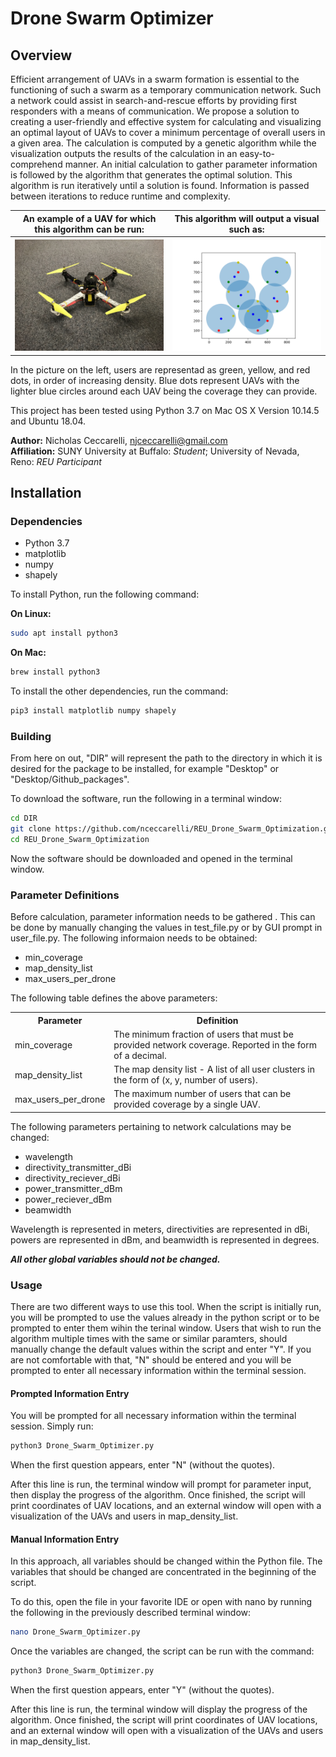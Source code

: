 <h1>Drone Swarm Optimizer </h1>

<h2>Overview</h2>

Efficient arrangement of UAVs in a swarm formation is essential to the functioning of such a swarm as a temporary communication network. Such a network could assist in search-and-rescue efforts by providing first responders with a means of communication. We propose a solution to creating a user-friendly and effective system for calculating and visualizing an optimal layout of UAVs to cover a minimum percentage of overall users in a given area. The calculation is computed by a genetic algorithm while the visualization outputs the results of the calculation in an easy-to-comprehend manner. An initial calculation to gather parameter information is followed by the algorithm that generates the optimal solution. This algorithm is run iteratively until a solution is found. Information is passed between iterations to reduce runtime and complexity.

<table style="width:100%;">
    <tr>
        <th>An example of a UAV for which this algorithm can be run:</th>
        <th>This algorithm will output a visual such as:</th>
    </tr>
    <tr>
        <th><img src="picture_data/drone_from_side.jpg" alt="Example UAV" width="500"/></th>
        <th><img src="picture_data/ex_soln.png" alt="Example Solution" width="500◊"/></th>
    </tr>
</table>

In the picture on the left, users are representad as green, yellow, and red dots, in order of increasing density. Blue dots represent UAVs with the lighter blue circles around each UAV being the coverage they can provide. 

This project has been tested using Python 3.7 on Mac OS X Version 10.14.5 and Ubuntu 18.04.

<b>Author:</b> Nicholas Ceccarelli, njceccarelli@gmail.com  
<b>Affiliation:</b> SUNY University at Buffalo: *Student*; University of Nevada, Reno: *REU Participant*

<h2>Installation</h2>

<h3>Dependencies</h3>

<ul>
    <li>Python 3.7</li>
    <li>matplotlib</li>
    <li>numpy</li>
    <li>shapely</li>
</ul>

To install Python, run the following command:

<b>On Linux:</b>

```bash
sudo apt install python3
```

<b>On Mac:</b>

```bash
brew install python3
```

To install the other dependencies, run the command:

```bash
pip3 install matplotlib numpy shapely
```

<h3>Building</h3>

From here on out, "DIR" will represent the path to the directory in which it is desired for the package to be installed, for example "Desktop" or "Desktop/Github_packages".

To download the software, run the following in a terminal window:  

```bash
cd DIR  
git clone https://github.com/nceccarelli/REU_Drone_Swarm_Optimization.git  
cd REU_Drone_Swarm_Optimization
```

Now the software should be downloaded and opened in the terminal window.

<h3>Parameter Definitions</h3>

Before calculation, parameter information needs to be gathered . This can be done by manually changing the values in test_file.py or by GUI prompt in user_file.py. The following informaion needs to be obtained:

<ul>
    <li>min_coverage</li>
    <li>map_density_list</li>
    <li>max_users_per_drone</li>
</ul>

The following table defines the above parameters:

<table style="width:100%;">
    <tr>
        <th>Parameter</th>
        <th>Definition</th>
    </tr>
    <tr>
        <td>min_coverage</td>
        <td>The minimum fraction of users that must be provided network coverage. Reported in the form of a decimal.</td>
    </tr>
    <tr>
        <td>map_density_list</td>
        <td>The map density list - A list of all user clusters in the form of (x, y, number of users).</td>
    </tr>
    <tr>
        <td>max_users_per_drone</td>
        <td>The maximum number of users that can be provided coverage by a single UAV.</td>
    </tr>
</table>

The following parameters pertaining to network calculations may be changed:

<ul>
    <li>wavelength</li>
    <li>directivity_transmitter_dBi</li>
    <li>directivity_reciever_dBi</li>
    <li>power_transmitter_dBm</li>
    <li>power_reciever_dBm</li>
    <li>beamwidth</li>
</ul>

Wavelength is represented in meters, directivities are represented in dBi, powers are represented in dBm, and beamwidth is represented in degrees.

<b><i>All other global variables should not be changed.</b></i>

<h3>Usage</h3>

There are two different ways to use this tool. When the script is initially run, you will be prompted to use the values already in the python script or to be prompted to enter them wihin the terinal window. Users that wish to run the algorithm multiple times with the same or similar paramters, should manually change the default values within the script and enter "Y". If you are not comfortable with that, "N" should be entered and you will be prompted to enter all necessary information within the terminal session.

<h4>Prompted Information Entry</h4>

You will be prompted for all necessary information within the terminal session. Simply run:

```bash
python3 Drone_Swarm_Optimizer.py
```

When the first question appears, enter "N" (without the quotes).

After this line is run, the terminal window will prompt for parameter input, then display the progress of the algorithm. Once finished, the script will print coordinates of UAV locations, and an external window will open with a visualization of the UAVs and users in map_density_list.

<h4>Manual Information Entry</h4>

In this approach, all variables should be changed within the Python file. The variables that should be changed are concentrated in the beginning of the script.

To do this, open the file in your favorite IDE or open with nano by running the following in the previously described terminal window:

```bash
nano Drone_Swarm_Optimizer.py
```

Once the variables are changed, the script can be run with the command:

```bash
python3 Drone_Swarm_Optimizer.py
```

When the first question appears, enter "Y" (without the quotes).

After this line is run, the terminal window will display the progress of the algorithm. Once finished, the script will print coordinates of UAV locations, and an external window will open with a visualization of the UAVs and users in map_density_list.
